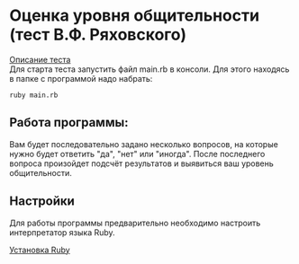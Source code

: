 # Оценка уровня общительности (тест В.Ф. Ряховского)
[Описание теста](http://psylist.net/praktikum/00003.htm)  
Для старта теста запустить файл main.rb в консоли. Для этого находясь в папке с программой надо набрать:
    
    ruby main.rb
    
## Работа программы:
Вам будет последовательно задано несколько вопросов, на которые нужно будет ответить "да", "нет" или "иногда". После последнего вопроса произойдет подсчёт результатов и выявиться ваш уровень общительности.

## Настройки
Для работы программы предварительно необходимо настроить интерпретатор языка Ruby.

[Установка Ruby](https://www.ruby-lang.org/ru/documentation/installation/)
